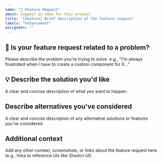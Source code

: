 ```yaml
---
name: "🚀 Feature Request"
about: Suggest an idea for this project
title: "[Feature] Brief description of the feature request"
labels: "enhancement"
assignees: ""
---
```


## 📝 Is your feature request related to a problem?

Please describe the problem you're trying to solve. e.g., "I'm always frustrated when I have to create a custom component for X..."

## 💡 Describe the solution you'd like

A clear and concise description of what you want to happen.

## Describe alternatives you've considered

A clear and concise description of any alternative solutions or features you've considered.

## Additional context

Add any other context, screenshots, or links about the feature request here (e.g., links to reference UIs like Shadcn UI).
